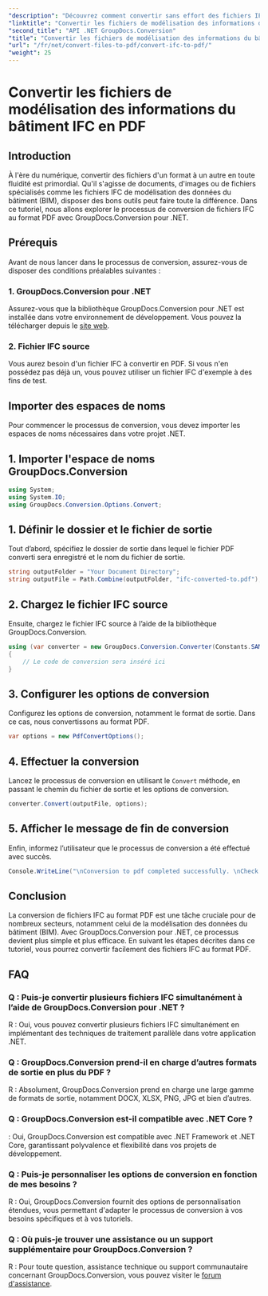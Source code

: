```yaml
---
"description": "Découvrez comment convertir sans effort des fichiers IFC Building Information Modeling au format PDF à l'aide de GroupDocs.Conversion pour .NET."
"linktitle": "Convertir les fichiers de modélisation des informations du bâtiment IFC en PDF"
"second_title": "API .NET GroupDocs.Conversion"
"title": "Convertir les fichiers de modélisation des informations du bâtiment IFC en PDF"
"url": "/fr/net/convert-files-to-pdf/convert-ifc-to-pdf/"
"weight": 25
---
```


# Convertir les fichiers de modélisation des informations du bâtiment IFC en PDF

## Introduction
À l'ère du numérique, convertir des fichiers d'un format à un autre en toute fluidité est primordial. Qu'il s'agisse de documents, d'images ou de fichiers spécialisés comme les fichiers IFC de modélisation des données du bâtiment (BIM), disposer des bons outils peut faire toute la différence. Dans ce tutoriel, nous allons explorer le processus de conversion de fichiers IFC au format PDF avec GroupDocs.Conversion pour .NET. 
## Prérequis
Avant de nous lancer dans le processus de conversion, assurez-vous de disposer des conditions préalables suivantes :
### 1. GroupDocs.Conversion pour .NET
Assurez-vous que la bibliothèque GroupDocs.Conversion pour .NET est installée dans votre environnement de développement. Vous pouvez la télécharger depuis le [site web](https://releases.groupdocs.com/conversion/net/).
### 2. Fichier IFC source
Vous aurez besoin d'un fichier IFC à convertir en PDF. Si vous n'en possédez pas déjà un, vous pouvez utiliser un fichier IFC d'exemple à des fins de test.

## Importer des espaces de noms
Pour commencer le processus de conversion, vous devez importer les espaces de noms nécessaires dans votre projet .NET. 
## 1. Importer l'espace de noms GroupDocs.Conversion
```csharp
using System;
using System.IO;
using GroupDocs.Conversion.Options.Convert;
```
## 1. Définir le dossier et le fichier de sortie
Tout d’abord, spécifiez le dossier de sortie dans lequel le fichier PDF converti sera enregistré et le nom du fichier de sortie.
```csharp
string outputFolder = "Your Document Directory";
string outputFile = Path.Combine(outputFolder, "ifc-converted-to.pdf");
```
## 2. Chargez le fichier IFC source
Ensuite, chargez le fichier IFC source à l’aide de la bibliothèque GroupDocs.Conversion.
```csharp
using (var converter = new GroupDocs.Conversion.Converter(Constants.SAMPLE_IFC))
{
    // Le code de conversion sera inséré ici
}
```
## 3. Configurer les options de conversion
Configurez les options de conversion, notamment le format de sortie. Dans ce cas, nous convertissons au format PDF.
```csharp
var options = new PdfConvertOptions();
```
## 4. Effectuer la conversion
Lancez le processus de conversion en utilisant le `Convert` méthode, en passant le chemin du fichier de sortie et les options de conversion.
```csharp
converter.Convert(outputFile, options);
```
## 5. Afficher le message de fin de conversion
Enfin, informez l’utilisateur que le processus de conversion a été effectué avec succès.
```csharp
Console.WriteLine("\nConversion to pdf completed successfully. \nCheck output in {0}", outputFolder);
```

## Conclusion
La conversion de fichiers IFC au format PDF est une tâche cruciale pour de nombreux secteurs, notamment celui de la modélisation des données du bâtiment (BIM). Avec GroupDocs.Conversion pour .NET, ce processus devient plus simple et plus efficace. En suivant les étapes décrites dans ce tutoriel, vous pourrez convertir facilement des fichiers IFC au format PDF.
## FAQ
### Q : Puis-je convertir plusieurs fichiers IFC simultanément à l’aide de GroupDocs.Conversion pour .NET ?
R : Oui, vous pouvez convertir plusieurs fichiers IFC simultanément en implémentant des techniques de traitement parallèle dans votre application .NET.
### Q : GroupDocs.Conversion prend-il en charge d’autres formats de sortie en plus du PDF ?
R : Absolument, GroupDocs.Conversion prend en charge une large gamme de formats de sortie, notamment DOCX, XLSX, PNG, JPG et bien d’autres.
### Q : GroupDocs.Conversion est-il compatible avec .NET Core ?
: Oui, GroupDocs.Conversion est compatible avec .NET Framework et .NET Core, garantissant polyvalence et flexibilité dans vos projets de développement.
### Q : Puis-je personnaliser les options de conversion en fonction de mes besoins ?
R : Oui, GroupDocs.Conversion fournit des options de personnalisation étendues, vous permettant d'adapter le processus de conversion à vos besoins spécifiques et à vos tutoriels.
### Q : Où puis-je trouver une assistance ou un support supplémentaire pour GroupDocs.Conversion ?
R : Pour toute question, assistance technique ou support communautaire concernant GroupDocs.Conversion, vous pouvez visiter le [forum d'assistance](https://forum.groupdocs.com/c/conversion/11).